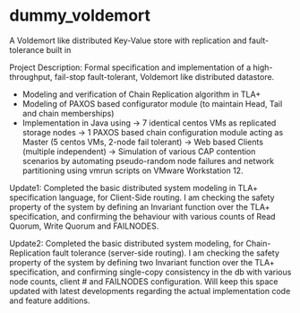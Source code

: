 # dummy_voldemort
A Voldemort like distributed Key-Value store with replication and fault-tolerance built in

Project Description:
Formal specification and implementation of a high-throughput, fail-stop fault-tolerant, Voldemort like distributed datastore.
- Modeling and verification of Chain Replication algorithm in TLA+ 
- Modeling of PAXOS based configurator module (to maintain Head, Tail and chain memberships)
- Implementation in Java using
-> 7 identical centos VMs as replicated storage nodes
-> 1 PAXOS based chain configuration module acting as Master (5 centos VMs, 2-node fail tolerant)
-> Web based Clients (multiple independent)
-> Simulation of various CAP contention scenarios by automating pseudo-random node failures and network partitioning using vmrun scripts on VMware Workstation 12. 


<p1>Update1: Completed the basic distributed system modeling in TLA+ specification language, for Client-Side routing. I am checking the safety property of the system by defining an Invariant function over the TLA+ specification, and confirming the behaviour with various counts of Read Quorum, Write Quorum and FAILNODES.</p1>

<p2>Update2: Completed the basic distributed system modeling, for Chain-Replication fault tolerance (server-side routing). I am checking the safety property of the system by defining two Invariant function over the TLA+ specification, and confirming single-copy consistency in the db with various node counts, client # and FAILNODES configuration.</p2>
<p3>Will keep this space updated with latest developments regarding the actual implementation code and feature additions.</p3>
